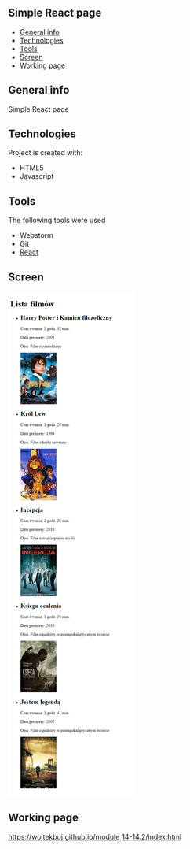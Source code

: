 ## Simple React page
* [General info](#general-info)
* [Technologies](#technologies)
* [Tools](#tools)
* [Screen](#screen)
* [Working page](#working-page)

## General info
Simple React page

## Technologies
Project is created with:
* HTML5
* Javascript

## Tools
The following tools were used
* Webstorm
* Git
* <a href="https://reactjs.org/">React</a>

## Screen 
![Screen](https://github.com/wojtekboj/module_14-14.2/blob/master/images/screencapture.png)

## Working page
https://wojtekboj.github.io/module_14-14.2/index.html